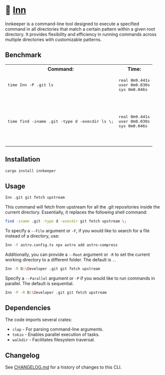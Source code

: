 # 🍺 [Inn]

Innkeeper is a command-line tool designed to execute a specified command in all
directories that match a certain pattern within a given root directory. It
provides flexibility and efficiency in running commands across multiple
directories with customizable patterns.

[Inn]: https://crates.io/crates/innkeeper

## Benchmark

<table>
	<tr>
		<th>Command:</th>
		<th>Time:</th>
	</tr>
	<tr>
		<td>
			<pre>time Inn -P .git ls<pre>
		</td>
		<td>
			<pre>real 0m9.441s
user 0m0.030s
sys 0m0.046s<pre>
		</td>
	</tr>
	<tr>
		<td>
			<pre>time find -iname .git -type d -execdir ls \;<pre>
		</td>
		<td>
			<pre>real 0m9.441s
user 0m0.030s
sys 0m0.046s<pre>
		</td>
	</tr>
</table>

## Installation

```sh
cargo install innkeeper
```

## Usage

```sh
Inn .git git fetch upstream
```

This command will fetch from upstream for all the .git repositories inside the
current directory. Essentially, it replaces the following shell command:

```sh
find -iname .git -type d -execdir git fetch upstream \;
```

To specify a `--File` argument or `-F`, if you would like to search for a file
instead of a directory, use:

```sh
Inn -F astro.config.ts npx astro add astro-compress
```

Additionally, you can provide a `--Root` argument or `-R` to set the current
working directory to a different folder. The default is `.`.

```sh
Inn -R D:\Developer .git git fetch upstream
```

Specify a `--Parallel` argument or `-P` if you would like to run commands in
parallel. The default is sequential.

```sh
Inn -P -R D:\Developer .git git fetch upstream
```

## Dependencies

The code imports several crates:

-   `clap` - For parsing command-line arguments.
-   `tokio` - Enables parallel execution of tasks.
-   `walkdir` - Facilitates filesystem traversal.

## Changelog

See [CHANGELOG.md](CHANGELOG.md) for a history of changes to this CLI.
